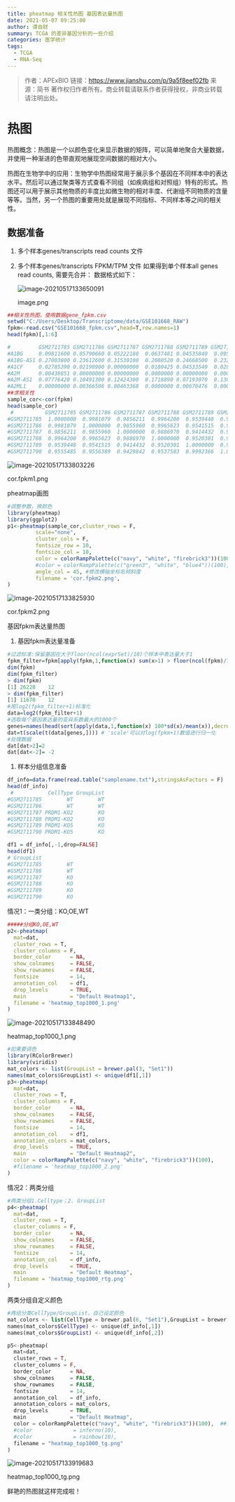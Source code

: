 ```yaml
---
title: pheatmap 相关性热图 基因表达量热图
date: 2021-05-07 09:25:00
author: 谭自财
summary: TCGA 的差异基因分析的一些介绍
categories: 医学统计
tags:
  - TCGA
  - RNA-Seq
---
```


> 作者：APExBIO
> 链接：https://www.jianshu.com/p/9a5f8eef02fb
> 来源：简书
> 著作权归作者所有。商业转载请联系作者获得授权，非商业转载请注明出处。

# 热图

热图概念：热图是一个以颜色变化来显示数据的矩阵，可以简单地聚合大量数据，并使用一种渐进的色带直观地展现空间数据的相对大小。

热图在生物学中的应用：生物学中热图经常用于展示多个基因在不同样本中的表达水平。然后可以通过聚类等方式查看不同组（如疾病组和对照组）特有的形式。热图还可以用于展示其他物质的丰度比如微生物的相对丰度、代谢组不同物质的含量等等。当然，另一个热图的重要用处就是展现不同指标、不同样本等之间的相关性。

## 数据准备

1. 多个样本genes/transcripts read counts 文件

2. 多个样本genes/transcripts FPKM/TPM 文件
    如果得到单个样本all genes read counts, 需要先合并：
    数据格式如下：

   ![image-20210517133650091](https://gitee.com/tanzicai/drawingbed/raw/master/img/20210517133650.png)

   image.png



```r
##相关性热图，使用数据gene_fpkm.csv
setwd("C:/Users/Desktop/Transcriptome/data/GSE101668_RAW")
fpkm<-read.csv("GSE101668_fpkm.csv",head=T,row.names=1)
head(fpkm)[,1:6]

#         GSM2711785 GSM2711786 GSM2711787 GSM2711788 GSM2711789 GSM2711790
#A1BG     0.09811600 0.05790660 0.05222180  0.0637481 0.04535840  0.0950140
#A1BG-AS1 0.27003800 0.23612600 0.31530100  0.2080520 0.24668500  0.2326070
#A1CF     0.02785390 0.02190900 0.00000000  0.0180425 0.04533540  0.0280336
#A2M      0.00438851 0.00000000 0.00000000  0.0000000 0.00000000  0.0000000
#A2M-AS1  0.07776420 0.10491300 0.12424300  0.1718890 0.07193070  0.1381680
#A2ML1    0.00000000 0.00366506 0.00463368  0.0000000 0.00670476  0.0000000
##求相关性
sample_cor<-cor(fpkm)
head(sample_cor)
 #          GSM2711785 GSM2711786 GSM2711787 GSM2711788 GSM2711789 GSM2711790
#GSM2711785  1.0000000  0.9981079  0.9856211  0.9964200  0.9539448  0.9555485
#GSM2711786  0.9981079  1.0000000  0.9855960  0.9965623  0.9541515  0.9556389
#GSM2711787  0.9856211  0.9855960  1.0000000  0.9886970  0.9414432  0.9429842
#GSM2711788  0.9964200  0.9965623  0.9886970  1.0000000  0.9520301  0.9537503
#GSM2711789  0.9539448  0.9541515  0.9414432  0.9520301  1.0000000  0.9992366
#GSM2711790  0.9555485  0.9556389  0.9429842  0.9537503  0.9992366  1.0000000
```

![image-20210517133803226](https://gitee.com/tanzicai/drawingbed/raw/master/img/20210517133803.png)

cor.fpkm1.png

pheatmap画图



```r
#调整参数，换颜色
library(pheatmap)
library(ggplot2)
p1<-pheatmap(sample_cor,cluster_rows = F,
         scale="none",
         cluster_cols = F,
         fontsize_row = 10,
         fontsize_col = 10,
         color = colorRampPalette(c("navy", "white", "firebrick3"))(100),
         #color = colorRampPalette(c("green3", "white", "blue4"))(100),#换颜色
         angle_col = 45, #修改横轴坐标名倾斜度
         filename = 'cor.fpkm2.png',
)
```

![image-20210517133825930](https://gitee.com/tanzicai/drawingbed/raw/master/img/20210517133826.png)

cor.fpkm2.png

基因fpkm表达量热图

1. 基因fpkm表达量准备



```r
#过滤标准:保留基因在大于floor(ncol(exprSet)/10)个样本中表达量大于1
fpkm_filter=fpkm[apply(fpkm,1,function(x) sum(x>1) > floor(ncol(fpkm)/10)),]
dim(fpkm)
dim(fpkm_filter)
> dim(fpkm)
[1] 26228    12
> dim(fpkm_filter)
[1] 11670    12
#用log2(fpkm_filter+1)标准化
data=log2(fpkm_filter+1)
#选取每个基因表达量的变异系数最大的1000个
genes=names(head(sort(apply(data,1,function(x) 100*sd(x)/mean(x)),decreasing=T),1000))#apply按行（'1'是按行取，'2'是按列取）取每一行的方差，从小到大排序，取最大的1000个
dat=t(scale(t(data[genes,]))) # 'scale'可以对log(fpkm+1)数值进行归一化
#处理数据
dat[dat>2]=2 
dat[dat<-2]= -2
```

1. 样本分组信息准备



```r
df_info=data.frame(read.table("samplename.txt"),stringsAsFactors = F)                                          
head(df_info)
 #           CellType GroupList
#GSM2711785        WT        WT
#GSM2711786        WT        WT
#GSM2711787 PRDM1-KO2        KO
#GSM2711788 PRDM1-KO2        KO
#GSM2711789 PRDM1-KO5        KO
#GSM2711790 PRDM1-KO5        KO

df1 = df_info[,-1,drop=FALSE]
head(df1)
# GroupList
#GSM2711785        WT
#GSM2711786        WT
#GSM2711787        KO
#GSM2711788        KO
#GSM2711789        KO
#GSM2711790        KO
```

情况1：一类分组：KO,OE,WT



```r
#####分组KO,OE,WT
p2<-pheatmap(
  mat=dat,
  cluster_rows = T,
  cluster_columns = F,
  border_color      = NA,
  show_colnames     = FALSE,
  show_rownames     = FALSE,
  fontsize          = 14,
  annotation_col    = df1,
  drop_levels       = TRUE,
  main              = "Default Heatmap1",   
  filename = 'heatmap_top1000_1.png'
)
```

![image-20210517133848490](https://gitee.com/tanzicai/drawingbed/raw/master/img/20210517133848.png)

heatmap_top1000_1.png



```r
#如果要调色
library(RColorBrewer)
library(viridis)
mat_colors <- list(GroupList = brewer.pal(3, "Set1"))
names(mat_colors$GroupList) <- unique(df1[,1])
p3<-pheatmap(
  mat=dat,
  cluster_rows = T,
  cluster_columns = F,
  border_color      = NA,
  show_colnames     = FALSE,
  show_rownames     = FALSE,
  fontsize          = 14,
  annotation_col    = df1,
  annotation_colors = mat_colors,
  drop_levels       = TRUE,
  main              = "Default Heatmap2",   
  color = colorRampPalette(c("navy", "white", "firebrick3"))(100),
  #filename = 'heatmap_top1000_2.png'
)
```

情况2：两类分组



```r
#两类分组1.Celltype；2. GroupList
p4<-pheatmap(
  mat=dat,
  cluster_rows = T,
  cluster_columns = F,
  border_color      = NA,
  show_colnames     = FALSE,
  show_rownames     = FALSE,
  fontsize          = 14,
  annotation_col    = df_info,
  drop_levels       = TRUE,
  main              = "Default Heatmap",
  filename = 'heatmap_top1000_rtg.png'
)
```

两类分组自定义颜色



```php
#两组分类CellType/GroupList，自己设定颜色
mat_colors <- list(CellType = brewer.pal(6, "Set1"),GroupList = brewer.pal(3, "Set1"))
names(mat_colors$CellType) <- unique(df_info[,1])
names(mat_colors$GroupList) <- unique(df_info[,2])

p5<-pheatmap(
  mat=dat,
  cluster_rows = T,
  cluster_columns = F,
  border_color      = NA,
  show_colnames     = FALSE,
  show_rownames     = FALSE,
  fontsize          = 14,
  annotation_col    = df_info,
  annotation_colors = mat_colors,
  drop_levels       = TRUE,
  main              = "Default Heatmap",
  color = colorRampPalette(c("navy", "white", "firebrick3"))(100),  ##调颜色
  #color             = inferno(10),
  #color             = rainbow(10),
  filename = "heatmap_top1000_tg.png"
)
```

![image-20210517133919683](https://gitee.com/tanzicai/drawingbed/raw/master/img/20210517133920.png)

heatmap_top1000_tg.png

鲜艳的热图就这样完成啦！



